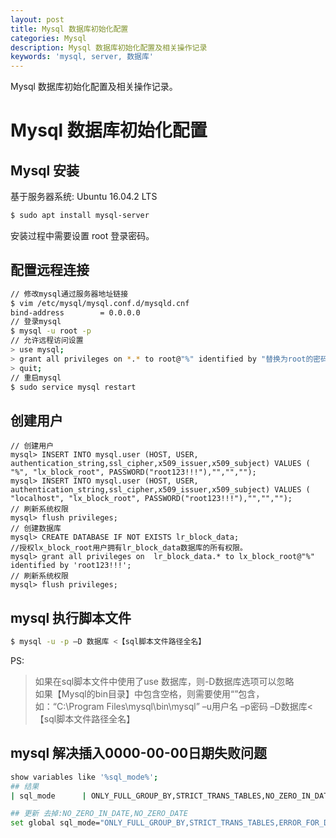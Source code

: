 ```yaml
---
layout: post
title: Mysql 数据库初始化配置
categories: Mysql
description: Mysql 数据库初始化配置及相关操作记录
keywords: 'mysql, server, 数据库'
---
```


Mysql 数据库初始化配置及相关操作记录。

# Mysql 数据库初始化配置
## Mysql 安装
基于服务器系统: Ubuntu 16.04.2 LTS
```sh
$ sudo apt install mysql-server
```
安装过程中需要设置 root 登录密码。

## 配置远程连接
```sh
// 修改mysql通过服务器地址链接
$ vim /etc/mysql/mysql.conf.d/mysqld.cnf
bind-address		= 0.0.0.0
// 登录mysql
$ mysql -u root -p
// 允许远程访问设置
> use mysql;
> grant all privileges on *.* to root@"%" identified by "替换为root的密码" with grant option;
> quit;
// 重启mysql
$ sudo service mysql restart
```

## 创建用户
```
// 创建用户
mysql> INSERT INTO mysql.user (HOST, USER, authentication_string,ssl_cipher,x509_issuer,x509_subject) VALUES ( "%", "lx_block_root", PASSWORD("root123!!!"),"","","");
mysql> INSERT INTO mysql.user (HOST, USER, authentication_string,ssl_cipher,x509_issuer,x509_subject) VALUES ( "localhost", "lx_block_root", PASSWORD("root123!!!"),"","","");
// 刷新系统权限
mysql> flush privileges;
// 创建数据库
mysql> CREATE DATABASE IF NOT EXISTS lr_block_data;
//授权lx_block_root用户拥有lr_block_data数据库的所有权限。
mysql> grant all privileges on  lr_block_data.* to lx_block_root@"%" identified by 'root123!!!';
// 刷新系统权限
mysql> flush privileges;

```

## mysql 执行脚本文件
```sh
$ mysql -u -p –D 数据库 <【sql脚本文件路径全名】
```
PS:
> 如果在sql脚本文件中使用了use 数据库，则-D数据库选项可以忽略 <br />
> 如果【Mysql的bin目录】中包含空格，则需要使用“”包含，如：“C:\Program Files\mysql\bin\mysql” –u用户名 –p密码 –D数据库<【sql脚本文件路径全名】
>

## mysql 解决插入0000-00-00日期失败问题
```sh
show variables like '%sql_mode%';
## 结果
| sql_mode      | ONLY_FULL_GROUP_BY,STRICT_TRANS_TABLES,NO_ZERO_IN_DATE,NO_ZERO_DATE,ERROR_FOR_DIVISION_BY_ZERO,NO_AUTO_CREATE_USER,NO_ENGINE_SUBSTITUTION |

## 更新 去掉:NO_ZERO_IN_DATE,NO_ZERO_DATE
set global sql_mode="ONLY_FULL_GROUP_BY,STRICT_TRANS_TABLES,ERROR_FOR_DIVISION_BY_ZERO,NO_AUTO_CREATE_USER,NO_ENGINE_SUBSTITUTION";

```
